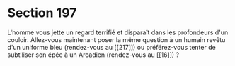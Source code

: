 # Section 197

L'homme vous jette un regard terrifié et disparaît dans les profondeurs d'un couloir. Allez-vous maintenant poser la même question à un humain revêtu d'un uniforme bleu (rendez-vous au [[217]]) ou préférez-vous tenter de subtiliser son épée à un Arcadien (rendez-vous au [[16]]) ?